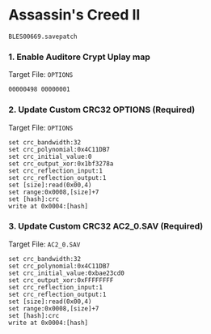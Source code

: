 # Assassin's Creed II 

`BLES00669.savepatch`

### 1. Enable Auditore Crypt Uplay map

Target File: `OPTIONS`

```
00000498 00000001
```

### 2. Update Custom CRC32 OPTIONS (Required)

Target File: `OPTIONS`

```
set crc_bandwidth:32
set crc_polynomial:0x4C11DB7
set crc_initial_value:0
set crc_output_xor:0x1bf3278a
set crc_reflection_input:1
set crc_reflection_output:1
set [size]:read(0x00,4)
set range:0x0008,[size]+7
set [hash]:crc
write at 0x0004:[hash]
```

### 3. Update Custom CRC32 AC2_0.SAV (Required)

Target File: `AC2_0.SAV`

```
set crc_bandwidth:32
set crc_polynomial:0x4C11DB7
set crc_initial_value:0xbae23cd0
set crc_output_xor:0xFFFFFFFF
set crc_reflection_input:1
set crc_reflection_output:1
set [size]:read(0x00,4)
set range:0x0008,[size]+7
set [hash]:crc
write at 0x0004:[hash]
```

